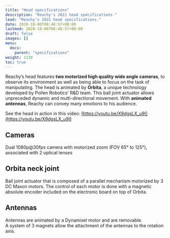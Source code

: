 ```yaml
---
title: "Head specifications"
description: "Reachy's 2021 head specifications."
lead: "Reachy's 2021 head specifications."
date: 2020-10-06T08:48:57+00:00
lastmod: 2020-10-06T08:48:57+00:00
draft: false
images: []
menu:
  docs:
    parent: "specifications"
weight: 1130
toc: true
---
```


Reachy’s head features **two motorized high quality wide angle cameras**, to observe its environment as well as being able to focus on the task of manipulating. The head is animated by **Orbita**, a unique technology developed by Pollen Robotics’ R&D team. This ball joint actuator allows unpreceded dynamic and multi-directional movement. With **animated antennas**, Reachy can convey many emotions to his audience.  

See the head in action in this video: [https://youtu.be/X9dgsLX_u9I](https://youtu.be/X9dgsLX_u9I)

## Cameras
Dual 1080p@30fps camera with motorized zoom (FOV 65° to 125°), associated with 2 optical lenses

## Orbita neck joint
Ball joint actuator that is composed of a parallel mechanism motorized by 3 DC Maxon motors. The control of each motor is done with a magnetic absolute encoder included on the electronic board on top of Orbita.

## Antennas
Antennas are animated by a Dynamixel motor and are removable.  
A system of 3 magnets allow the attachment of the antennas to the rotation axis.

